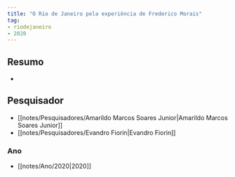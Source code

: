 ```yaml
---
title: "O Rio de Janeiro pela experiência de Frederico Morais"
tag:
- riodejaneiro
- 2020
---
```


## Resumo
-

## Pesquisador
- [[notes/Pesquisadores/Amarildo Marcos Soares Junior|Amarildo Marcos Soares Junior]]
- [[notes/Pesquisadores/Evandro Fiorin|Evandro Fiorin]]

### Ano
- [[notes/Ano/2020|2020]]
